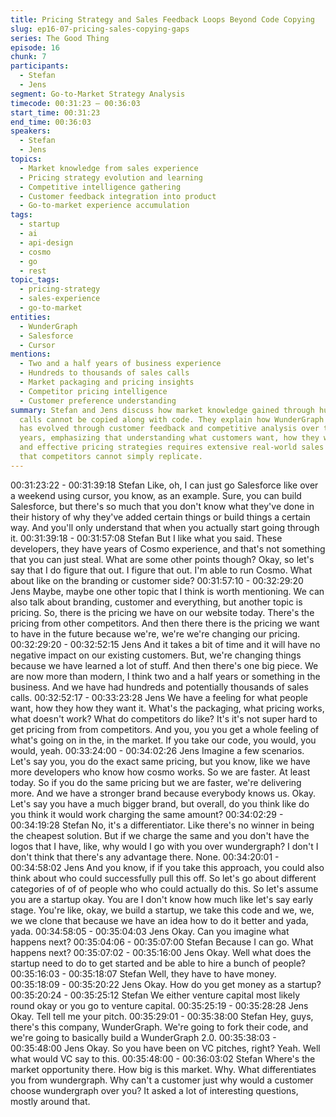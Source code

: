 ```yaml
---
title: Pricing Strategy and Sales Feedback Loops Beyond Code Copying
slug: ep16-07-pricing-sales-copying-gaps
series: The Good Thing
episode: 16
chunk: 7
participants:
  - Stefan
  - Jens
segment: Go-to-Market Strategy Analysis
timecode: 00:31:23 – 00:36:03
start_time: 00:31:23
end_time: 00:36:03
speakers:
  - Stefan
  - Jens
topics:
  - Market knowledge from sales experience
  - Pricing strategy evolution and learning
  - Competitive intelligence gathering
  - Customer feedback integration into product
  - Go-to-market experience accumulation
tags:
  - startup
  - ai
  - api-design
  - cosmo
  - go
  - rest
topic_tags:
  - pricing-strategy
  - sales-experience
  - go-to-market
entities:
  - WunderGraph
  - Salesforce
  - Cursor
mentions:
  - Two and a half years of business experience
  - Hundreds to thousands of sales calls
  - Market packaging and pricing insights
  - Competitor pricing intelligence
  - Customer preference understanding
summary: Stefan and Jens discuss how market knowledge gained through hundreds of sales
  calls cannot be copied along with code. They explain how WunderGraph's pricing strategy
  has evolved through customer feedback and competitive analysis over two and a half
  years, emphasizing that understanding what customers want, how they want it packaged,
  and effective pricing strategies requires extensive real-world sales experience
  that competitors cannot simply replicate.
---
```


00:31:23:22 - 00:31:39:18
Stefan
Like, oh, I can just go Salesforce like over a weekend using cursor, you know, as an example.
Sure, you can build Salesforce, but there's so much that you don't know what they've done in
their history of why they've added certain things or build things a certain way. And you'll only
understand that when you actually start going through it.
00:31:39:18 - 00:31:57:08
Stefan
But I like what you said. These developers, they have years of Cosmo experience, and that's
not something that you can just steal. What are some other points though? Okay, so let's say
that I do figure that out. I figure that out. I'm able to run Cosmo. What about like on the branding
or customer side?
00:31:57:10 - 00:32:29:20
Jens
Maybe, maybe one other topic that I think is worth mentioning. We can also talk about branding,
customer and everything, but another topic is pricing. So, there is the pricing we have on our
website today. There's the pricing from other competitors. And then there there is the pricing we
want to have in the future because we're, we're we're changing our pricing.
00:32:29:20 - 00:32:52:15
Jens
And it takes a bit of time and it will have no negative impact on our existing customers. But,
we're changing things because we have learned a lot of stuff. And then there's one big piece.
We are now more than modern, I think two and a half years or something in the business. And
we have had hundreds and potentially thousands of sales calls.
00:32:52:17 - 00:33:23:28
Jens
We have a feeling for what people want, how they how they want it. What's the packaging, what
pricing works, what doesn't work? What do competitors do like? It's it's not super hard to get
pricing from from competitors. And you, you you get a whole feeling of what's going on in the, in
the market. If you take our code, you would, you would, yeah.
00:33:24:00 - 00:34:02:26
Jens
Imagine a few scenarios. Let's say you, you do the exact same pricing, but you know, like we
have more developers who know how cosmo works. So we are faster. At least today. So if you
do the same pricing but we are faster, we're delivering more. And we have a stronger brand
because everybody knows us. Okay. Let's say you have a much bigger brand, but overall, do
you think like do you think it would work charging the same amount?
00:34:02:29 - 00:34:19:28
Stefan
No, it's a differentiator. Like there's no winner in being the cheapest solution. But if we charge
the same and you don't have the logos that I have, like, why would I go with you over
wundergraph? I don't I don't think that there's any advantage there. None.
00:34:20:01 - 00:34:58:02
Jens
And you know, if if you take this approach, you could also think about who could successfully
pull this off. So let's go about different categories of of of people who who could actually do this.
So let's assume you are a startup okay. You are I don't know how much like let's say early
stage. You're like, okay, we build a startup, we take this code and we, we, we we clone that
because we have an idea how to do it better and yada, yada.
00:34:58:05 - 00:35:04:03
Jens
Okay. Can you imagine what happens next?
00:35:04:06 - 00:35:07:00
Stefan
Because I can go. What happens next?
00:35:07:02 - 00:35:16:00
Jens
Okay. Well what does the startup need to do to get started and be able to hire a bunch of
people?
00:35:16:03 - 00:35:18:07
Stefan
Well, they have to have money.
00:35:18:09 - 00:35:20:22
Jens
Okay. How do you get money as a startup?
00:35:20:24 - 00:35:25:12
Stefan
We either venture capital most likely round okay or you go to venture capital.
00:35:25:19 - 00:35:28:28
Jens
Okay. Tell tell me your pitch.
00:35:29:01 - 00:35:38:00
Stefan
Hey, guys, there's this company, WunderGraph. We're going to fork their code, and we're going
to basically build a WunderGraph 2.0.
00:35:38:03 - 00:35:48:00
Jens
Okay. So you have been on VC pitches, right? Yeah. Well what would VC say to this.
00:35:48:00 - 00:36:03:02
Stefan
Where's the market opportunity there. How big is this market. Why. What differentiates you from
wundergraph. Why can't a customer just why would a customer choose wundergraph over you?
It asked a lot of interesting questions, mostly around that.